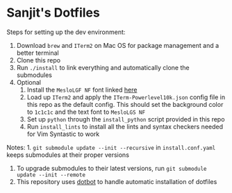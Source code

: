 Sanjit's Dotfiles
=================

Steps for setting up the dev environment:
1. Download `brew` and `ITerm2` on Mac OS for package management and a better terminal
1. Clone this repo
1. Run `./install` to link everything and automatically clone the submodules
1. Optional
    1. Install the `MesloLGF NF` font linked
    [here](https://github.com/romkatv/powerlevel10k#meslo-nerd-font-patched-for-powerlevel10k)
    1. Load up `ITerm2` and apply the `ITerm-Powerlevel10k.json` config file in this repo as the default config.
    This should set the background color to `1c1c1c` and the
    text font to `MesloLGS NF`
    1. Set up `python` through the `install_python` script provided in this repo
    1. Run `install_lints` to install all the lints and syntax checkers needed for Vim Syntastic to work

Notes:
1. 
`git submodule update --init --recursive` in `install.conf.yaml`
keeps submodules at their proper versions
1. To upgrade submodules to their latest versions, run
`git submodule update --init --remote`
1. This repository uses
[dotbot](https://github.com/anishathalye/dotbot)
to handle automatic installation of dotfiles
